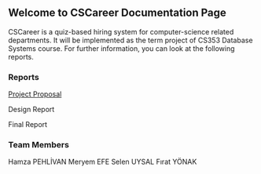 ## Welcome to CSCareer Documentation Page

CSCareer is a quiz-based hiring system for computer-science related departments. It will be implemented as the term project of CS353 Database Systems course. For further information, you can look at the following reports.

### Reports

[Project Proposal](https://drive.google.com/open?id=1SZzGn8huZqAejkyXpK2Tb5ECA4wsUYjA)

Design Report

Final Report

### Team Members

Hamza PEHLİVAN <t> Meryem EFE <t> Selen UYSAL <t> Fırat YÖNAK
